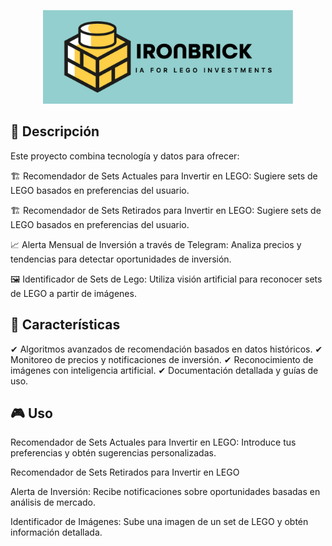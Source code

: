 <p align="center">
  <img src="08_APP_U/logo_ironbrick.jpg" alt="Ironbrick IA for Lego Investments" width="400">
</p>

<h2>📌 Descripción </h2>

Este proyecto combina tecnología y datos para ofrecer:

🏗 Recomendador de Sets Actuales para Invertir en LEGO: Sugiere sets de LEGO basados en preferencias del usuario.

🏗 Recomendador de Sets Retirados para Invertir en LEGO: Sugiere sets de LEGO basados en preferencias del usuario.

📈 Alerta Mensual de Inversión a través de Telegram: Analiza precios y tendencias para detectar oportunidades de inversión.

🖼 Identificador de Sets de Lego: Utiliza visión artificial para reconocer sets de LEGO a partir de imágenes.

<h2>🚀 Características</h2>

✔ Algoritmos avanzados de recomendación basados en datos históricos.
✔ Monitoreo de precios y notificaciones de inversión.
✔ Reconocimiento de imágenes con inteligencia artificial.
✔ Documentación detallada y guías de uso.

<h2>🎮 Uso</h2>

Recomendador de Sets Actuales para Invertir en LEGO: Introduce tus preferencias y obtén sugerencias personalizadas.

Recomendador de Sets Retirados para Invertir en LEGO

Alerta de Inversión: Recibe notificaciones sobre oportunidades basadas en análisis de mercado.

Identificador de Imágenes: Sube una imagen de un set de LEGO y obtén información detallada.
